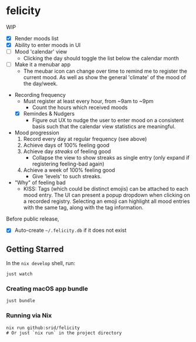 # felicity

WIP

- [x] Render moods list
- [x] Ability to enter moods in UI
- [ ] Mood 'calendar' view
    - Clicking the day should toggle the list below the calendar month
- [ ] Make it a menubar app
    - The meubar icon can change over time to remind me to register the current mood. As well as show the general 'climate' of the mood of the day/week.
- Recording frequency
    - Must register at least every hour, from ~9am to ~9pm
        - Count the hours which received moods
    - [x] Remindes & Nudgers
        - Figure out UX to nudge the user to enter mood on a consistent basis such that the calendar view statistics are meaningful.
- Mood progression
    1. Record every day at regular frequency (see above)
    1. Achieve days of 100% feeling good
    1. Achieve day *streaks* of feeling good
        - Collapse the view to show streaks as single entry (only expand if registering feeling-bad again)
    1. Achieve a week of 100% feeling good
        - Give 'levels' to such streaks.
- "Why" of feeling bad
    - KISS: Tags (which could be distinct emojis) can be attached to each mood entry. The UI can present a popup dropdown when clicking on a recorded registry. Selecting an emoji can highlight all mood entries with the same tag, along with the tag information.

Before public release,

- [x] Auto-create `~/.felicity.db` if it does not exist

## Getting Starred

In the `nix develop` shell, run:

```
just watch
```

### Creating macOS app bundle

```
just bundle
```

### Running via Nix

```
nix run github:srid/felicity
# Or just `nix run` in the project directory
```
